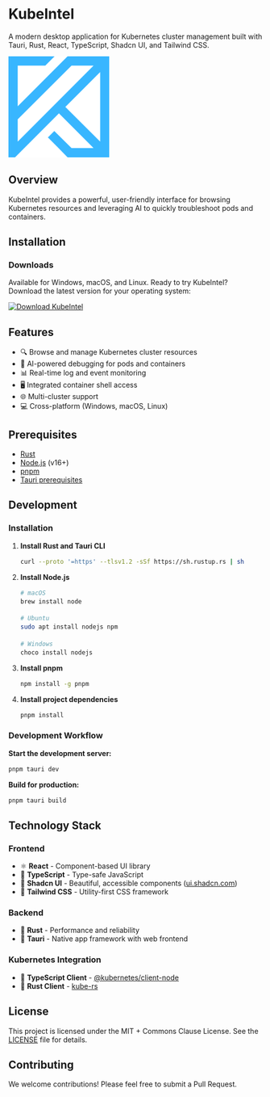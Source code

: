 # KubeIntel

A modern desktop application for Kubernetes cluster management built with Tauri, Rust, React, TypeScript, Shadcn UI, and Tailwind CSS.

<img src="kubeintel.png" alt="KubeIntel Screenshot" width="200px" height="auto" />

## Overview

KubeIntel provides a powerful, user-friendly interface for browsing Kubernetes resources and leveraging AI to quickly troubleshoot pods and containers.

## Installation

### Downloads

Available for Windows, macOS, and Linux.
Ready to try KubeIntel? Download the latest version for your operating system:

<a href="https://github.com/misoukrane/kubeintel-app/releases" target="_blank">
    <img src="https://img.shields.io/github/v/release/misoukrane/kubeintel-app?label=Download%20Latest%20Release&style=for-the-badge" alt="Download KubeIntel" />
</a>




## Features

- 🔍 Browse and manage Kubernetes cluster resources
- 🤖 AI-powered debugging for pods and containers
- 📊 Real-time log and event monitoring
- 🖥️ Integrated container shell access
- 🌐 Multi-cluster support
- 💻 Cross-platform (Windows, macOS, Linux)

## Prerequisites

- [Rust](https://www.rust-lang.org/tools/install)
- [Node.js](https://nodejs.org/en/download/) (v16+)
- [pnpm](https://pnpm.io/installation)
- [Tauri prerequisites](https://v2.tauri.app/start/prerequisites/)

## Development

### Installation

1. **Install Rust and Tauri CLI**
    ```bash
    curl --proto '=https' --tlsv1.2 -sSf https://sh.rustup.rs | sh
    ```

2. **Install Node.js**
    ```bash
    # macOS
    brew install node
    
    # Ubuntu
    sudo apt install nodejs npm
    
    # Windows
    choco install nodejs
    ```

3. **Install pnpm**
    ```bash
    npm install -g pnpm
    ```

4. **Install project dependencies**
    ```bash
    pnpm install
    ```

### Development Workflow

**Start the development server:**
```bash
pnpm tauri dev
```

**Build for production:**
```bash
pnpm tauri build
```

## Technology Stack

### Frontend
- ⚛️ **React** - Component-based UI library
- 📘 **TypeScript** - Type-safe JavaScript
- 🎨 **Shadcn UI** - Beautiful, accessible components ([ui.shadcn.com](https://ui.shadcn.com/))
- 🌊 **Tailwind CSS** - Utility-first CSS framework

### Backend
- 🦀 **Rust** - Performance and reliability
- 🚀 **Tauri** - Native app framework with web frontend

### Kubernetes Integration
- 🔄 **TypeScript Client** - [@kubernetes/client-node](https://github.com/kubernetes-client/javascript)
- 🔧 **Rust Client** - [kube-rs](https://github.com/kube-rs/kube)

## License

This project is licensed under the MIT + Commons Clause License. See the [LICENSE](LICENSE) file for details.

## Contributing

We welcome contributions! Please feel free to submit a Pull Request.
